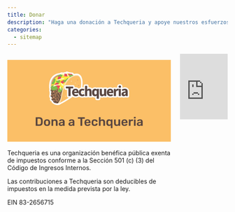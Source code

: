 ```yaml
---
title: Donar
description: "Haga una donación a Techqueria y apoye nuestros esfuerzos para elevar Latinx en Tech."
categories:
  - sitemap
---
```


<div class="columns">
  <div class="column is-half">
    <p><img src="/assets/img/donate/donate.es.jpg" alt="Dona a Techqueria"></p>
    <p>Techqueria es una organización benéfica pública exenta de impuestos conforme a la Sección 501 (c) (3) del Código de Ingresos Internos.</p>
    <p>Las contribuciones a Techqueria son deducibles de impuestos en la medida prevista por la ley.</p>
    <p>EIN 83-2656715</p>
  </div>
  <div class="column is-half">
    <script src="https://donorbox.org/widget.js" paypalExpress="false"></script><iframe
      src="https://donorbox.org/embed/techqueria?amount=25&hide_donation_meter=true" width="100%"
      style="max-height:none!important" seamless="seamless" name="donorbox" frameborder="0" scrolling="no"
      allowpaymentrequest></iframe>
  </div>
</div>
